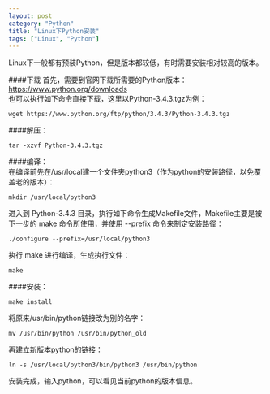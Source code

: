 ```yaml
---
layout: post
category: "Python"
title: "Linux下Python安装"
tags: ["Linux", "Python"]
---
```


Linux下一般都有预装Python，但是版本都较低，有时需要安装相对较高的版本。  

####下载
首先，需要到官网下载所需要的Python版本：<https://www.python.org/downloads>  
也可以执行如下命令直接下载，这里以Python-3.4.3.tgz为例：  

    wget https://www.python.org/ftp/python/3.4.3/Python-3.4.3.tgz  

####解压：  

    tar -xzvf Python-3.4.3.tgz  

####编译：  
  在编译前先在/usr/local建一个文件夹python3（作为python的安装路径，以免覆盖老的版本）：  

    mkdir /usr/local/python3  

  进入到 Python-3.4.3 目录，执行如下命令生成Makefile文件，Makefile主要是被下一步的 make 命令所使用，并使用 --prefix 命令来制定安装路径：  

    ./configure --prefix=/usr/local/python3  

  执行 make 进行编译，生成执行文件：  

    make  

####安装：  

    make install  

  将原来/usr/bin/python链接改为别的名字：  

    mv /usr/bin/python /usr/bin/python_old  

  再建立新版本python的链接：  

    ln -s /usr/local/python3/bin/python3 /usr/bin/python  

安装完成，输入python，可以看见当前python的版本信息。  
